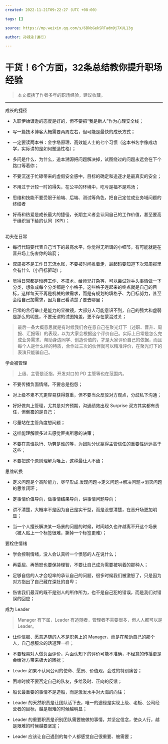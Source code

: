```yaml
---
created: 2022-11-21T09:22:27 (UTC +08:00)

tags: []

source: https://mp.weixin.qq.com/s/6BkbGekSRTadm9j7XUL13g

author: 孙禄永(谦行)

---
```


# 干货！6个方面，32条总结教你提升职场经验

> 本文概括了作者多年的职场经验，建议收藏。

---

成长的捷径

-   入职伊始谦逊的态度是好的，但不要把“我是新人”作为心理安全线；
    
-   写一篇技术博客大概需要两周左右，但可能是最快的成长方式；
    
-   一定要读两本书：金字塔原理、高效能人士的七个习惯（这本书名字像成功学，实际讲的是如何塑造性格）；
    
-   多问是什么、为什么，追本溯源把问题解决掉，试图绕过的问题永远会在下个路口等着你；
    
-   不要沉迷于忙碌带来的虚假安全感中，目标的确定和追逐才是最真实的安全；
    
-   不用过于计较一时的得失，在公平的环境中，吃亏是福不是鸡汤；
    
-   思维和技能不要受限于前端、后端、测试等角色，把自己定位成业务域问题的终结者
    
-   好奇和热爱是成长最大的捷径，长期主义者会认同自己的工作价值，甚至要高于组织当下给的认同（KPI）；
    

## 

功夫在日常

-   每行代码要代表自己当下的最高水平，你觉得无所谓的小细节，有可能就是在晋升场上伤害你的暗箭；
    
-   双周报不是工作日志流水账，不要被时间推着走，最起码要知道下次双周报里会有什么（小目标驱动）；
    
-   觉得日常都是琐碎工作、不技术、给师兄打杂等，可以尝试对手头事情做一下分类，想象成每个分类都是个小格子，这些格子连起来的终点就是自己的目标，这样每天不再是机械的做需求，而是有规划的填格子、为目标努力，甚至会给自己加需求，因为自己看清楚了要去哪里；
    
-   日常的言行举止是能力的显微镜，大部分人可能意识不到，自己的强大和虚弱是那么的明显，不要无谓的试图掩盖，更不存在蒙混过关；
    

> 最后一条大概意思就是有时候我们会在意自己在聚光灯下（述职、晋升、周报、汇报等）的表现，以为大家会根据这个评价自己。实际上日常是怎么完成业务需求、帮助身边同学、创造价值的，才是大家评价自己的依据，而且每个人是什么样的特质，合作过三次的伙伴就可以精准评价，在聚光灯下的表演只能骗自己。

学会被管理

> 上级、主管是泛指，开发对口的 PD 主管等也在范围内。

-   不要传播负面情绪，不要总是抱怨；
    
-   对上级不卑不亢更容易获得尊重，但不要当众反驳对方观点，分歧私下沟通；
    
-   好好做向上管理，尤其是对齐预期，沟通绩效出现 Surprise 双方其实都有责任，但倒霉的是自己；
    
-   尽量站在主管角度想问题；
    

-   这样能理解很多过去感觉匪夷所思的决策；
    
-   不要在意谁执行、功劳是谁的等，为团队分忧赢得主管信任的重要性远远高于这些；
    
-   不要把这个原则理解为唯上，这种最让人不齿；
    

思维转换

-   定义问题是个高阶能力，尽早形成 发现问题->定义问题->解决问题->消灭问题 的思维闭环；
    
-   定事情价值导向，做事情结果导向，讲事情问题导向；
    
-   讲不清楚，大概率不是因为自己是实干型，而是没想清楚，在晋升场更加明显；
    
-   当一个人擅长解决某一场景的问题的时候，时间越久也许越离不开这个场景（被人贴上一个标签很难，撕掉一个标签更难）；
    

要栓住情绪

-   学会控制情绪，没人会认真听一个愤怒的人在说什么；
    
-   再委屈、再愤怒也要保持理智，不要让自己成为需要被哄着的那种人；
    
-   足够自信的人才会坦率的承认自己的问题，很多时候我们被激怒了，只是因为对方指出了自己藏在深处的自卑；
    
-   伤害我们最深的既不是别人的所作所为，也不是自己犯的错误，而是我们对错误的回应；
    

成为 Leader

> Manager 有下属，Leader 有追随者，管理者不需要很多，但人人都可以是 Leader。

-   让你信服、愿意追随的人不是职务上的 Manager，而是在帮助自己的那个人，自己想服众的话道理一样；
    
-   不要轻易对人做负面评价，片面认知下的评价可能不准确，不经意的传播更是会给对方带来极大的困扰；
    
-   Leader 如果不认同公司的使命、愿景、价值观，会过的特别痛苦；
    
-   困难时候不要否定自己的队友，多给及时、正向的反馈；
    
-   船长最重要的事情不是造船，而是激发水手对大海的向往；
    
-   Leader 的天然职责是让团队活下去，唯一的途径是实现上级、老板、公司经营者的目标，越是艰难的时候越明显；
    
-   Leader 的重要职责是识别团队需要被做的事情，并坚定信念，使众人行，越是艰难的时候越要坚定；
    
-   Leader 应该让自己遇到的每个人都感觉自己很重要、被需要；
